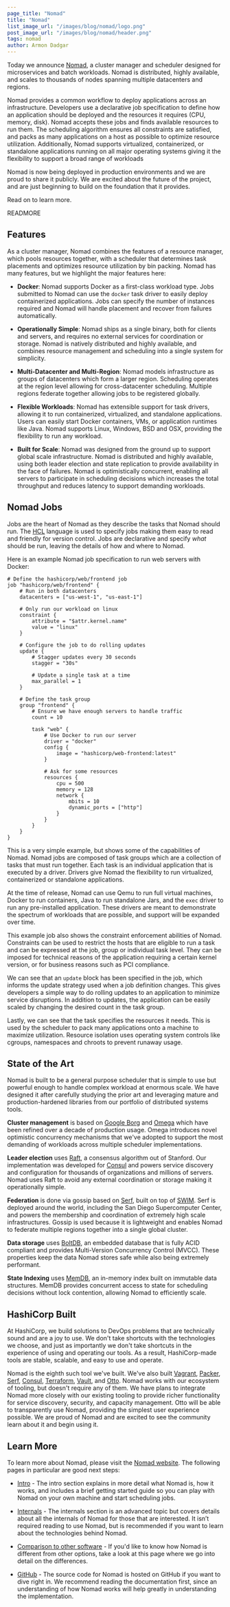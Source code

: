 ```yaml
---
page_title: "Nomad"
title: "Nomad"
list_image_url: "/images/blog/nomad/logo.png"
post_image_url: "/images/blog/nomad/header.png"
tags: nomad
author: Armon Dadgar
---
```


Today we announce [Nomad](http://www.nomadproject.io), a cluster manager and
scheduler designed for microservices and batch workloads. Nomad is distributed,
highly available, and scales to thousands of nodes spanning multiple datacenters
and regions.

Nomad provides a common workflow to deploy applications across an infrastructure.
Developers use a declarative job specification to define how an application should
be deployed and the resources it requires (CPU, memory, disk). Nomad accepts these
jobs and finds available resources to run them. The scheduling algorithm ensures
all constraints are satisfied, and packs as many applications on a host as possible
to optimize resource utilization. Additionally, Nomad supports virtualized,
containerized, or standalone applications running on all major operating systems
giving it the flexibility to support a broad range of workloads

Nomad is now being deployed in production environments and we are proud to
share it publicly. We are excited about the future of the project, and are
just beginning to build on the foundation that it provides.

Read on to learn more.

READMORE

## Features

As a cluster manager, Nomad combines the features of a resource manager,
which pools resources together, with a scheduler that determines task
placements and optimizes resource utilization by bin packing. Nomad
has many features, but we highlight the major features here:

* **Docker**: Nomad supports Docker as a first-class workload type.
  Jobs submitted to Nomad can use the `docker` task driver to easily deploy
  containerized applications. Jobs can specify the number of instances required
  and Nomad will handle placement and recover from failures automatically.

* **Operationally Simple**: Nomad ships as a single binary, both for clients
  and servers, and requires no external services for coordination or storage.
  Nomad is natively distributed and highly available, and combines resource
  management and scheduling into a single system for simplicity.

* **Multi-Datacenter and Multi-Region**: Nomad models infrastructure as groups
  of datacenters which form a larger region. Scheduling operates at the region
  level allowing for cross-datacenter scheduling. Multiple regions federate together
  allowing jobs to be registered globally.

* **Flexible Workloads**: Nomad has extensible support for task drivers, allowing
  it to run containerized, virtualized, and standalone applications. Users can
  easily start Docker containers, VMs, or application runtimes like Java. Nomad
  supports Linux, Windows, BSD and OSX, providing the flexibility to run any workload.

* **Built for Scale**: Nomad was designed from the ground up to support global
  scale infrastructure. Nomad is distributed and highly available, using both leader
  election and state replication to provide availability in the face of failures.
  Nomad is optimistically concurrent, enabling all servers to participate in
  scheduling decisions which increases the total throughput and reduces latency
  to support demanding workloads.

## Nomad Jobs

Jobs are the heart of Nomad as they describe the tasks that Nomad should
run. The [HCL](http://github.com/hashicorp/hcl) language is used to specify
jobs making them easy to read and friendly for version control. Jobs are
declarative and specify _what_ should be run, leaving the details of how
and where to Nomad.

Here is an example Nomad job specification to run web servers with Docker:

    # Define the hashicorp/web/frontend job
    job "hashicorp/web/frontend" {
        # Run in both datacenters
        datacenters = ["us-west-1", "us-east-1"]

        # Only run our workload on linux
        constraint {
            attribute = "$attr.kernel.name"
            value = "linux"
        }

        # Configure the job to do rolling updates
        update {
            # Stagger updates every 30 seconds
            stagger = "30s"

            # Update a single task at a time
            max_parallel = 1
        }

        # Define the task group
        group "frontend" {
            # Ensure we have enough servers to handle traffic
            count = 10

            task "web" {
                # Use Docker to run our server
                driver = "docker"
                config {
                    image = "hashicorp/web-frontend:latest"
                }

                # Ask for some resources
                resources {
                    cpu = 500
                    memory = 128
                    network {
                        mbits = 10
                        dynamic_ports = ["http"]
                    }
                }
            }
        }
    }

This is a very simple example, but shows some of the capabilities of Nomad.
Nomad jobs are composed of task groups which are a collection of tasks that
must run together. Each task is an individual application that is executed
by a driver. Drivers give Nomad the flexibility to run virtualized, containerized
or standalone applications.

At the time of release, Nomad can use Qemu to run full virtual machines,
Docker to run containers, Java to run standalone Jars, and the `exec`
driver to run any pre-installed application. These drivers are meant to
demonstrate the spectrum of workloads that are possible, and support will
be expanded over time.

This example job also shows the constraint enforcement abilities of Nomad.
Constraints can be used to restrict the hosts that are eligible to run a
task and can be expressed at the job, group or individual task level. They
can be imposed for technical reasons of the application requiring a certain
kernel version, or for business reasons such as PCI compliance.

We can see that an `update` block has been specified in the job, which
informs the update strategy used when a job definition changes. This gives
developers a simple way to do rolling updates to an application to minimize
service disruptions. In addition to updates, the application can be easily
scaled by changing the desired count in the task group.

Lastly, we can see that the task specifies the resources it needs. This
is used by the scheduler to pack many applications onto a machine to maximize
utilization. Resource isolation uses operating system controls like cgroups,
namespaces and chroots to prevent runaway usage.

## State of the Art

Nomad is built to be a general purpose scheduler that is simple to
use but powerful enough to handle complex workload at enormous scale.
We have designed it after carefully studying the prior art and leveraging
mature and production-hardened libraries from our portfolio of distributed
systems tools.

**Cluster management** is based on [Google Borg](http://research.google.com/pubs/pub43438.html)
and [Omega](http://research.google.com/pubs/pub41684.html) which have been
refined over a decade of production usage. Omega introduces novel
optimistic concurrency mechanisms that we've adopted to support the most
demanding of workloads across multiple scheduler implementations.

**Leader election** uses
[Raft](https://ramcloud.stanford.edu/wiki/download/attachments/11370504/raft.pdf),
a consensus algorithm out of Stanford. Our implementation was developed for
[Consul](http://www.consul.io) and powers service discovery and configuration
for thousands of organizations and millions of servers. Nomad uses Raft to
avoid any external coordination or storage making it operationally simple.

**Federation** is done via gossip based on [Serf](http://www.serfdom.io),
built on top of [SWIM](http://www.cs.cornell.edu/~asdas/research/dsn02-swim.pdf).
Serf is deployed around the world, including the San Diego Supercomputer Center,
and powers the membership and coordination of extremely high scale infrastructures.
Gossip is used because it is lightweight and enables Nomad to federate
multiple regions together into a single global cluster.

**Data storage** uses
[BoltDB](https://github.com/boltdb/bolt), an embedded database that is fully ACID
compliant and provides Multi-Version Concurrency Control (MVCC). These properties keep
the data Nomad stores safe while also being extremely performant.

**State Indexing** uses [MemDB](https://github.com/hashicorp/go-memdb), an
in-memory index built on immutable data structures. MemDB provides concurrent
access to state for scheduling decisions without lock contention, allowing
Nomad to efficiently scale.

## HashiCorp Built

At HashiCorp, we build solutions to DevOps problems that are technically
sound and are a joy to use. We don't take shortcuts with the technologies
we choose, and just as importantly we don't take shortcuts in the experience
of using and operating our tools. As a result, HashiCorp-made tools are
stable, scalable, and easy to use and operate.

Nomad is the eighth such tool we've built. We've also built
[Vagrant](http://www.vagrantup.com),
[Packer](http://www.packer.io),
[Serf](http://www.serfdom.io),
[Consul](http://www.consul.io),
[Terraform](http://www.terraform.io),
[Vault](http://www.vaultproject.io),
and [Otto](http://www.ottoproject.io).
Nomad works with our ecosystem of tooling, but doesn't require any of them.
We have plans to integrate Nomad more closely with our existing tooling to
provide richer functionality for service discovery, security, and capacity
management. Otto will be able to transparently use Nomad, providing the
simplest user experience possible. We are proud of Nomad and are excited to see
the community learn about it and begin using it.

## Learn More

To learn more about Nomad, please visit the [Nomad website](http://www.nomadproject.io).
The following pages in particular are good next steps:

* [Intro](http://www.nomadproject.io/intro/index.html) -
  The intro section explains in more detail what Nomad is,
  how it works, and includes a brief getting started guide so you can
  play with Nomad on your own machine and start scheduling jobs.

* [Internals](http://www.nomadproject.io/docs/internals/index.html) -
  The internals section is an advanced topic but covers
  details about all the internals of Nomad for those that are interested.
  It isn’t required reading to use Nomad, but is recommended if you want to
  learn about the technologies behind Nomad.

* [Comparison to other software](http://www.nomadproject.io/intro/vs/index.html) -
  If you'd like to know how Nomad is different from other options, take
  a look at this page where we go into detail on the differences.

* [GitHub](https://github.com/hashicorp/nomad) -
  The source code for Nomad is hosted on GitHub if you want to dive right in.
  We recommend reading the documentation first, since an understanding of how
  Nomad works will help greatly in understanding the implementation.

